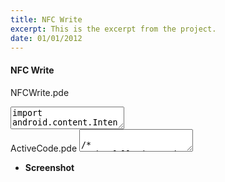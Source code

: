 ```yaml
---
title: NFC Write
excerpt: This is the excerpt from the project.
date: 01/01/2012
---
```

#### NFC Write

NFCWrite.pde
<textarea id="code" class="codesnippet">
import android.content.Intent;
import android.os.Bundle;

import ketai.net.nfc.*;

String writeStatus = "";
KetaiNFC ketaiNFC;

void setup()
{   
  orientation(LANDSCAPE);
  textAlign(CENTER, CENTER);
  textSize(36);
  String d = "Ketai writing tag at: " + month()+"/"+day()+"/"+year()+" "+hour()+":"+minute()+":"+second();
  ketaiNFC.write(d);
}

void draw()
{
  background(78, 93, 75);
  text("<Touch tag to write message>\nLast Write Status: "    + writeStatus, width/2, height/2);
  //  if (frameCount % (int)frameRate == 0)
  //  {
  //    println("setting write.");
  //    String d = "Ketai writing tag at: " + month()+"/"+day()+"/"+year()+" "+hour()+":"+minute()+":"+second();
  //    ketaiNFC.write(d);
  //  }
}

void mousePressed()
{
  println("setting write.");
  String d = "Ketai writing tag at: " + month()+"/"+day()+"/"+year()+" "+hour()+":"+minute()+":"+second();
  ketaiNFC.write(d);
  writeStatus = "";
}

void onNFCWrite(boolean result, String message)
{
  if (result)
    writeStatus = "SUCCESS writing tag!";
  else
    writeStatus = message;
}

//Press any key to cancel write
void keyPressed()
{
  ketaiNFC.cancelWrite();
}
</textarea>

<br>
ActiveCode.pde

<textarea id="inline1" class="codesnippet">

/*
  The following code allows the sketch to handle all NFC events
 when it is running.  Eventually we would like to handle this
 in a more elegant manner for now cut'n'paste will suffice.  
 */
//====================================================================
public void onCreate(Bundle savedInstanceState) { 
  ketaiNFC = new KetaiNFC(this);
  super.onCreate(savedInstanceState);
}

public void onNewIntent(Intent intent) { 
  if (ketaiNFC != null)
    ketaiNFC.handleIntent(intent);
}

//====================================================================


</textarea>

 * **Screenshot**
 